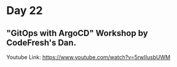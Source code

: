 # Day 22

## "GitOps with ArgoCD" Workshop by CodeFresh's Dan.

Youtube Link: https://www.youtube.com/watch?v=5rwIIusbUWM
